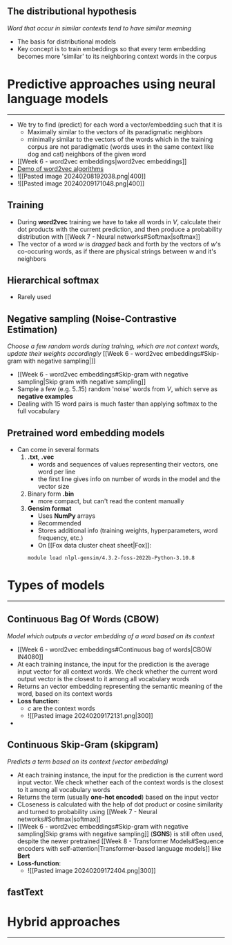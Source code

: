
## The distributional hypothesis
_Word that occur in similar contexts tend to have similar meaning_

* The basis for distributional models
* Key concept is to train embeddings so that every term embedding becomes more 'similar' to its neighboring context words in the corpus



# Predictive approaches using neural language models
---

* We try to find (predict) for each word a vector/embedding such that it is
	* Maximally similar to the vectors of its paradigmatic neighbors
	* minimally similar to the vectors of the words which in the training corpus are not paradigmatic (words uses in the same context like dog and cat) neighbors of the given word
* [[Week 6 - word2vec embeddings|word2vec embeddings]]
* [Demo of word2vec algorithms](https://ronxin.github.io/wevi/)
* ![[Pasted image 20240208192038.png|400]]
* ![[Pasted image 20240209171048.png|400]]

## Training

* During **word2vec** training we have to take all words in $V$, calculate their dot products with the current prediction, and then produce a probability distribution with [[Week 7 - Neural networks#Softmax|softmax]]
* The vector of a word $w$ is _dragged_ back and forth by the vectors of $w$'s co-occuring words, as if there are physical strings between $w$ and it's neighbors

## Hierarchical softmax

* Rarely used


## Negative sampling (Noise-Contrastive Estimation)
_Choose a few random words during training, which are not context words, update their weights accordingly_
[[Week 6 - word2vec embeddings#Skip-gram with negative sampling|]]
* [[Week 6 - word2vec embeddings#Skip-gram with negative sampling|Skip gram with negative sampling]]
* Sample a few (e.g. 5..15) random 'noise' words from $V$, which serve as **negative examples**
* Dealing with 15 word pairs is much faster than applying softmax to the full vocabulary


## Pretrained word embedding  models

* Can come in several formats
	1. **.txt**, **.vec**
		* words and sequences of values representing their vectors, one word per line
		* the first line gives info on number of words in the model and the vector size
	2. Binary form **.bin**
		* more compact, but can't read the content manually
	3. **Gensim format**
		* Uses **NumPy** arrays
		* Recommended
		* Stores additional info (training weights, hyperparameters, word frequency, etc.)
		* On [[Fox data cluster cheat sheet|Fox]]: 
		```Shell
		module load nlpl-gensim/4.3.2-foss-2022b-Python-3.10.8
		```


# Types of models
---
## Continuous Bag Of Words (CBOW)
_Model which outputs a vector embedding of a word based on its context_

* [[Week 6 - word2vec embeddings#Continuous bag of words|CBOW IN4080]]
* At each training instance, the input for the prediction is the average input vector for all context words. We check whether the current word output vector is the closest to it among all vocabulary words
* Returns an vector embedding representing the semantic meaning of the word, based on its context words
* **Loss function**: 
	* $c$ are the context words
	* ![[Pasted image 20240209172131.png|300]]
* 



## Continuous Skip-Gram (skipgram)
_Predicts a term based on its context (vector embedding)_

* At each training instance, the input for the prediction is the current word input vector. We check whether each of the context words is the closest to it among all vocabulary words
* Returns the term (usually **one-hot encoded**) based on the input vector
* CLoseness is calculated with the help of dot product or cosine similarity and turned to probability using [[Week 7 - Neural networks#Softmax|softmax]]
* [[Week 6 - word2vec embeddings#Skip-gram with negative sampling|Skip grams with negative sampling]] (**SGNS**) is still often used, despite the newer pretrained [[Week 8 - Transformer Models#Sequence encoders with self-attention|Transformer-based language models]] like **Bert**
* **Loss-function**:
	* ![[Pasted image 20240209172404.png|300]]


## fastText




# Hybrid approaches
---